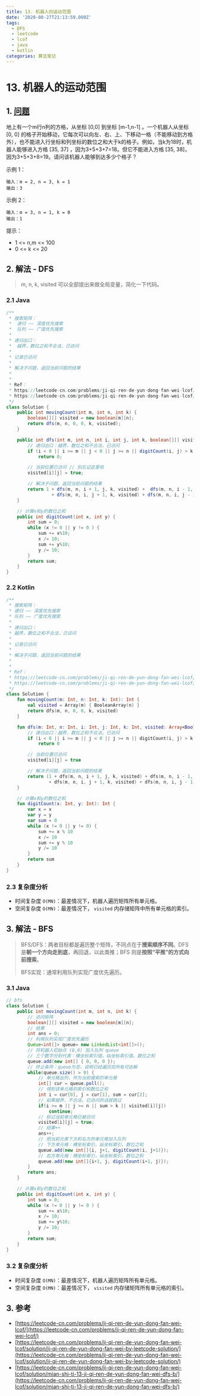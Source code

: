 ```yaml
---
title: 13. 机器人的运动范围
date: '2020-08-27T21:13:59.000Z'
tags:
  - DFS
  - leetcode
  - lcof
  - java
  - kotlin
categories: 算法笔记
---
```


# 13. 机器人的运动范围

## 1. [问题](https://leetcode-cn.com/problems/ji-qi-ren-de-yun-dong-fan-wei-lcof/)

地上有一个m行n列的方格，从坐标 \[0,0\] 到坐标 \[m-1,n-1\] 。一个机器人从坐标 \[0, 0\] 的格子开始移动，它每次可以向左、右、上、下移动一格（不能移动到方格外），也不能进入行坐标和列坐标的数位之和大于k的格子。例如，当k为18时，机器人能够进入方格 \[35, 37\] ，因为3+5+3+7=18。但它不能进入方格 \[35, 38\]，因为3+5+3+8=19。请问该机器人能够到达多少个格子？ 

示例 1：

```text
输入：m = 2, n = 3, k = 1
输出：3
```

示例 2：

```text
输入：m = 3, n = 1, k = 0
输出：1
```

提示：

* 1 &lt;= n,m &lt;= 100
* 0 &lt;= k &lt;= 20

## 2. 解法 - DFS

> m, n, k, visited 可以全部提出来做全局变量，简化一下代码。

### 2.1 Java

```java
/**
 * 搜索矩阵：
 *  递归 —— 深度优先搜索
 *  队列 —— 广度优先搜索
 * 
 * 递归出口：
 *  越界，数位之和不合法，已访问
 * 
 * 记录已访问
 * 
 * 解决子问题，返回当前问题的结果
 * 
 * 
 * Ref：
 * https://leetcode-cn.com/problems/ji-qi-ren-de-yun-dong-fan-wei-lcof/solution/ji-qi-ren-de-yun-dong-fan-wei-by-leetcode-solution/
 * https://leetcode-cn.com/problems/ji-qi-ren-de-yun-dong-fan-wei-lcof/
 */
class Solution {
    public int movingCount(int m, int n, int k) {
        boolean[][] visited = new boolean[m][n];
        return dfs(m, n, 0, 0, k, visited);
    }

    public int dfs(int m, int n, int i, int j, int k, boolean[][] visited) {
        // 递归出口：越界，数位之和不合法，已访问
        if (i < 0 || i >= m || j < 0 || j >= n || digitCount(i, j) > k || visited[i][j]) 
            return 0;

        // 当前位置已访问 // 别忘记这里哈
        visited[i][j] = true;

        // 解决子问题，返回当前问题的结果
        return 1 + dfs(m, n, i + 1, j, k, visited) +  dfs(m, n, i - 1, j, k, visited)
                 + dfs(m, n, i, j + 1, k, visited) + dfs(m, n, i, j - 1, k, visited);
    }

    // 计算x和y的数位之和
    public int digitCount(int x, int y) {
        int sum = 0;
        while (x != 0 || y != 0 ) {
            sum += x%10;
            x /= 10;
            sum += y%10;
            y /= 10;
        }
        return sum;
    }
}
```

### 2.2 Kotlin

```kotlin
/**
 * 搜索矩阵：
 * 递归 —— 深度优先搜索
 * 队列 —— 广度优先搜索
 *
 * 递归出口：
 * 越界，数位之和不合法，已访问
 *
 * 记录已访问
 *
 * 解决子问题，返回当前问题的结果
 *
 *
 * Ref：
 * https://leetcode-cn.com/problems/ji-qi-ren-de-yun-dong-fan-wei-lcof/solution/ji-qi-ren-de-yun-dong-fan-wei-by-leetcode-solution/
 * https://leetcode-cn.com/problems/ji-qi-ren-de-yun-dong-fan-wei-lcof/
 */
class Solution {
    fun movingCount(m: Int, n: Int, k: Int): Int {
        val visited = Array(m) { BooleanArray(n) }
        return dfs(m, n, 0, 0, k, visited)
    }

    fun dfs(m: Int, n: Int, i: Int, j: Int, k: Int, visited: Array<BooleanArray>): Int {
        // 递归出口：越界，数位之和不合法，已访问
        if (i < 0 || i >= m || j < 0 || j >= n || digitCount(i, j) > k || visited[i][j])
            return 0

        // 当前位置已访问
        visited[i][j] = true

        // 解决子问题，返回当前问题的结果
        return (1 + dfs(m, n, i + 1, j, k, visited) + dfs(m, n, i - 1, j, k, visited)
                + dfs(m, n, i, j + 1, k, visited) + dfs(m, n, i, j - 1, k, visited))
    }

    // 计算x和y的数位之和
    fun digitCount(x: Int, y: Int): Int {
        var x = x
        var y = y
        var sum = 0
        while (x != 0 || y != 0) {
            sum += x % 10
            x /= 10
            sum += y % 10
            y /= 10
        }
        return sum
    }
}
```

### 2.3 复杂度分析

* 时间复杂度 `O(MN)`：最差情况下，机器人遍历矩阵所有单元格。
* 空间复杂度 `O(MN)`：最差情况下， `visited` 内存储矩阵中所有单元格的索引。

## 3. 解法 - BFS

> BFS/DFS：两者目标都是遍历整个矩阵，不同点在于**搜索顺序不同**。DFS 是**朝一个方向走到底**，再回退，以此类推；BFS 则是**按照“平推”的方式向前搜索**。
>
> BFS实现：通常利用队列实现广度优先遍历。

### 3.1 Java

```java
// bfs
class Solution {
    public int movingCount(int m, int n, int k) {
        // 访问矩阵
        boolean[][] visited = new boolean[m][n];
        // 结果
        int ans = 0;
        // 利用队列实现广度优先遍历
        Queue<int[]> queue= new LinkedList<int[]>();
        // 将机器人初始点 (0,0) 加入队列 queue
        // 三个数字分别代表：横坐标索引值，纵坐标索引值，数位之和
        queue.add(new int[] { 0, 0, 0 });
        // 终止条件：queue为空，说明已经遍历完所有可达解
        while(queue.size() > 0) {
            // 单元格出列，作为当前搜索的单元格
            int[] cur = queue.poll();
            // 得到该单元格的索引和数位之和
            int i = cur[0], j = cur[1], sum = cur[2];
            // 如果越界、不合法、已访问的话就跳过
            if(i >= m || j >= n || sum > k || visited[i][j]) 
                continue;
            // 标记当前单元格已被访问
            visited[i][j] = true;
            // 结果++
            ans++;
            // 把当前元素下方和右方的单元格加入队列
            // 下方单元格：横坐标索引，纵坐标索引，数位之和
            queue.add(new int[]{i, j+1, digitCount(i, j+1)});
            // 右方单元格：横坐标索引，纵坐标索引，数位之和
            queue.add(new int[]{i+1, j, digitCount(i+1, j)});
        }
        return ans;
    }

    // 计算x和y的数位之和
    public int digitCount(int x, int y) {
        int sum = 0;
        while (x != 0 || y != 0 ) {
            sum += x%10;
            x /= 10;
            sum += y%10;
            y /= 10;
        }
        return sum;
    }
}
```

### 3.2 复杂度分析

* 时间复杂度 `O(MN)`：最差情况下，机器人遍历矩阵所有单元格。
* 空间复杂度 `O(MN)`：最差情况下， `visited` 内存储矩阵所有单元格的索引。

## 3. 参考

* [https://leetcode-cn.com/problems/ji-qi-ren-de-yun-dong-fan-wei-lcof/](https://leetcode-cn.com/problems/ji-qi-ren-de-yun-dong-fan-wei-lcof/)
* [https://leetcode-cn.com/problems/ji-qi-ren-de-yun-dong-fan-wei-lcof/solution/ji-qi-ren-de-yun-dong-fan-wei-by-leetcode-solution/](https://leetcode-cn.com/problems/ji-qi-ren-de-yun-dong-fan-wei-lcof/solution/ji-qi-ren-de-yun-dong-fan-wei-by-leetcode-solution/)
* [https://leetcode-cn.com/problems/ji-qi-ren-de-yun-dong-fan-wei-lcof/solution/mian-shi-ti-13-ji-qi-ren-de-yun-dong-fan-wei-dfs-b/](https://leetcode-cn.com/problems/ji-qi-ren-de-yun-dong-fan-wei-lcof/solution/mian-shi-ti-13-ji-qi-ren-de-yun-dong-fan-wei-dfs-b/)

